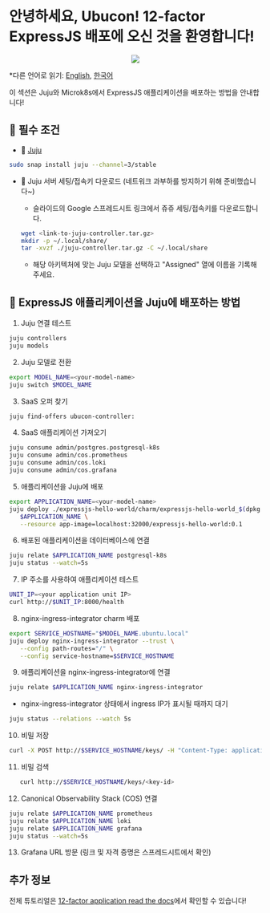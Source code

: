 # 안녕하세요, Ubucon! 12-factor ExpressJS 배포에 오신 것을 환영합니다!

<p align="center">
    <img src="https://res.cloudinary.com/canonical/image/fetch/f_auto,q_auto,fl_sanitize,w_450,h_366/https://assets.ubuntu.com/v1/8e1d3bf5-juju-hero-juju.is.svg">
</p>

\*다른 언어로 읽기: [English](README.md), [한국어](README.ko.md)

이 섹션은 Juju와 Microk8s에서 ExpressJS 애플리케이션을 배포하는 방법을 안내합니다!

## 📝 필수 조건

- 🔮 [Juju](https://juju.is/)
  
```bash
sudo snap install juju --channel=3/stable
```

- 🔑 Juju 서버 세팅/접속키 다운로드 (네트워크 과부하를 방지하기 위해 준비했습니다~)
  - 슬라이드의 Google 스프레드시트 링크에서 쥬쥬 세팅/접속키를 다운로드합니다.
    
   ```bash
   wget <link-to-juju-controller.tar.gz>
   mkdir -p ~/.local/share/
   tar -xvzf ./juju-controller.tar.gz -C ~/.local/share
   ```
   - 해당 아키텍처에 맞는 Juju 모델을 선택하고 "Assigned" 열에 이름을 기록해주세요.

## 🚀 ExpressJS 애플리케이션을 Juju에 배포하는 방법

1. Juju 연결 테스트
   
```bash
juju controllers
juju models
```
2. Juju 모델로 전환
   
```bash
export MODEL_NAME=<your-model-name>
juju switch $MODEL_NAME
```
3. SaaS 오퍼 찾기
   
```bash
juju find-offers ubucon-controller:
```
4. SaaS 애플리케이션 가져오기
   
```bash
juju consume admin/postgres.postgresql-k8s
juju consume admin/cos.prometheus
juju consume admin/cos.loki
juju consume admin/cos.grafana
```
5. 애플리케이션을 Juju에 배포
   
```bash
export APPLICATION_NAME=<your-model-name>
juju deploy ./expressjs-hello-world/charm/expressjs-hello-world_$(dpkg --print-architecture).charm \
   $APPLICATION_NAME \
   --resource app-image=localhost:32000/expressjs-hello-world:0.1
```
6. 배포된 애플리케이션을 데이터베이스에 연결
   
```bash
juju relate $APPLICATION_NAME postgresql-k8s
juju status --watch=5s
```
7. IP 주소를 사용하여 애플리케이션 테스트
   
```bash
UNIT_IP=<your application unit IP>
curl http://$UNIT_IP:8000/health
```
8. nginx-ingress-integrator charm 배포
   
```bash
export SERVICE_HOSTNAME="$MODEL_NAME.ubuntu.local"
juju deploy nginx-ingress-integrator --trust \
   --config path-routes="/" \
   --config service-hostname=$SERVICE_HOSTNAME
```
9. 애플리케이션을 nginx-ingress-integrator에 연결
   
```bash
juju relate $APPLICATION_NAME nginx-ingress-integrator
```
   - nginx-ingress-integrator 상태에서 ingress IP가 표시될 때까지 대기
      
```bash
juju status --relations --watch 5s
```

10. 비밀 저장
   
```bash
curl -X POST http://$SERVICE_HOSTNAME/keys/ -H "Content-Type: application/json" --data '{"value": "저 사실 민초파입니다."}' -Lkv
```
11. 비밀 검색
    
```bash
   curl http://$SERVICE_HOSTNAME/keys/<key-id>
```

12. Canonical Observability Stack (COS) 연결
   
```bash
juju relate $APPLICATION_NAME prometheus
juju relate $APPLICATION_NAME loki
juju relate $APPLICATION_NAME grafana
juju status --watch=5s
```

13. Grafana URL 방문 (링크 및 자격 증명은 스프레드시트에서 확인)

## 추가 정보

전체 튜토리얼은 [12-factor application read the docs](https://canonical-12-factor-app-support.readthedocs-hosted.com/latest/tutorial/)에서 확인할 수 있습니다!
